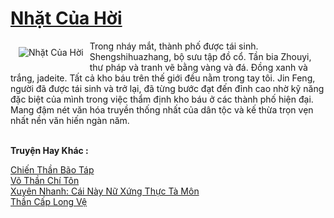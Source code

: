 <a href="https://truyenwiki.net/nhat-cua-hoi.35359/" title="Nhặt Của Hời"><h1>Nhặt Của Hời</h1></a><div style="display:table"><img align="right" style="float: left; padding: 10px;" src="https://truyenwiki.net/a/img/str/src/35359.jpg" alt="Nhặt Của Hời">Trong nháy mắt, thành phố được tái sinh. Shengshihuazhang, bộ sưu tập đồ cổ. Tần bia Zhouyi, thư pháp và tranh vẽ bằng vàng và đá. Đồng xanh và trắng, jadeite. Tất cả kho báu trên thế giới đều nằm trong tay tôi. Jin Feng, người đã được tái sinh và trở lại, đã từng bước đạt đến đỉnh cao nhờ kỹ năng đặc biệt của mình trong việc thẩm định kho báu ở các thành phố hiện đại. Mang đậm nét văn hóa truyền thống nhất của dân tộc và kế thừa trọn vẹn nhất nền văn hiến ngàn năm.</div><p><br><b>Truyện Hay Khác :</b></p><a href="https://truyenwiki.net/chien-than-bao-tap.35078/" alt="Chiến Thần Bão Táp">Chiến Thần Bão Táp</a><br/><a href="https://sangtacviet.wordpress.com/2020/10/22/vo-than-chi-ton/" alt="Võ Thần Chí Tôn">Võ Thần Chí Tôn</a><br/><a href="https://sangtacviet.wordpress.com/2020/10/22/xuyen-nhanh-cai-nay-nu-xung-thuc-ta-mon/" alt="Xuyên Nhanh: Cái Này Nữ Xứng Thực Tà Môn">Xuyên Nhanh: Cái Này Nữ Xứng Thực Tà Môn</a><br/><a href="https://sangtacviet.wordpress.com/2020/10/22/than-cap-long-ve/" alt="Thần Cấp Long Vệ">Thần Cấp Long Vệ</a><br/>